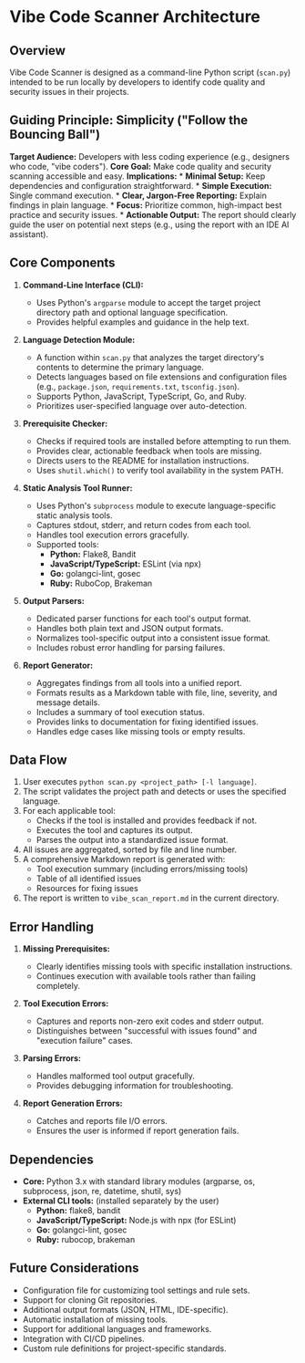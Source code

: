 # Vibe Code Scanner Architecture

## Overview

Vibe Code Scanner is designed as a command-line Python script (`scan.py`) intended to be run locally by developers to identify code quality and security issues in their projects.

## Guiding Principle: Simplicity ("Follow the Bouncing Ball")

**Target Audience:** Developers with less coding experience (e.g., designers who code, "vibe coders").
**Core Goal:** Make code quality and security scanning accessible and easy.
**Implications:**
    *   **Minimal Setup:** Keep dependencies and configuration straightforward.
    *   **Simple Execution:** Single command execution.
    *   **Clear, Jargon-Free Reporting:** Explain findings in plain language.
    *   **Focus:** Prioritize common, high-impact best practice and security issues.
    *   **Actionable Output:** The report should clearly guide the user on potential next steps (e.g., using the report with an IDE AI assistant).

## Core Components

1.  **Command-Line Interface (CLI):**
    *   Uses Python's `argparse` module to accept the target project directory path and optional language specification.
    *   Provides helpful examples and guidance in the help text.

2.  **Language Detection Module:**
    *   A function within `scan.py` that analyzes the target directory's contents to determine the primary language.
    *   Detects languages based on file extensions and configuration files (e.g., `package.json`, `requirements.txt`, `tsconfig.json`).
    *   Supports Python, JavaScript, TypeScript, Go, and Ruby.
    *   Prioritizes user-specified language over auto-detection.

3.  **Prerequisite Checker:**
    *   Checks if required tools are installed before attempting to run them.
    *   Provides clear, actionable feedback when tools are missing.
    *   Directs users to the README for installation instructions.
    *   Uses `shutil.which()` to verify tool availability in the system PATH.

4.  **Static Analysis Tool Runner:**
    *   Uses Python's `subprocess` module to execute language-specific static analysis tools.
    *   Captures stdout, stderr, and return codes from each tool.
    *   Handles tool execution errors gracefully.
    *   Supported tools:
        *   **Python:** Flake8, Bandit
        *   **JavaScript/TypeScript:** ESLint (via npx)
        *   **Go:** golangci-lint, gosec
        *   **Ruby:** RuboCop, Brakeman

5.  **Output Parsers:**
    *   Dedicated parser functions for each tool's output format.
    *   Handles both plain text and JSON output formats.
    *   Normalizes tool-specific output into a consistent issue format.
    *   Includes robust error handling for parsing failures.

6.  **Report Generator:**
    *   Aggregates findings from all tools into a unified report.
    *   Formats results as a Markdown table with file, line, severity, and message details.
    *   Includes a summary of tool execution status.
    *   Provides links to documentation for fixing identified issues.
    *   Handles edge cases like missing tools or empty results.

## Data Flow

1.  User executes `python scan.py <project_path> [-l language]`.
2.  The script validates the project path and detects or uses the specified language.
3.  For each applicable tool:
    *   Checks if the tool is installed and provides feedback if not.
    *   Executes the tool and captures its output.
    *   Parses the output into a standardized issue format.
4.  All issues are aggregated, sorted by file and line number.
5.  A comprehensive Markdown report is generated with:
    *   Tool execution summary (including errors/missing tools)
    *   Table of all identified issues
    *   Resources for fixing issues
6.  The report is written to `vibe_scan_report.md` in the current directory.

## Error Handling

1.  **Missing Prerequisites:**
    *   Clearly identifies missing tools with specific installation instructions.
    *   Continues execution with available tools rather than failing completely.

2.  **Tool Execution Errors:**
    *   Captures and reports non-zero exit codes and stderr output.
    *   Distinguishes between "successful with issues found" and "execution failure" cases.

3.  **Parsing Errors:**
    *   Handles malformed tool output gracefully.
    *   Provides debugging information for troubleshooting.

4.  **Report Generation Errors:**
    *   Catches and reports file I/O errors.
    *   Ensures the user is informed if report generation fails.

## Dependencies

*   **Core:** Python 3.x with standard library modules (argparse, os, subprocess, json, re, datetime, shutil, sys)
*   **External CLI tools:** (installed separately by the user)
    *   **Python:** flake8, bandit
    *   **JavaScript/TypeScript:** Node.js with npx (for ESLint)
    *   **Go:** golangci-lint, gosec
    *   **Ruby:** rubocop, brakeman

## Future Considerations

*   Configuration file for customizing tool settings and rule sets.
*   Support for cloning Git repositories.
*   Additional output formats (JSON, HTML, IDE-specific).
*   Automatic installation of missing tools.
*   Support for additional languages and frameworks.
*   Integration with CI/CD pipelines.
*   Custom rule definitions for project-specific standards.
